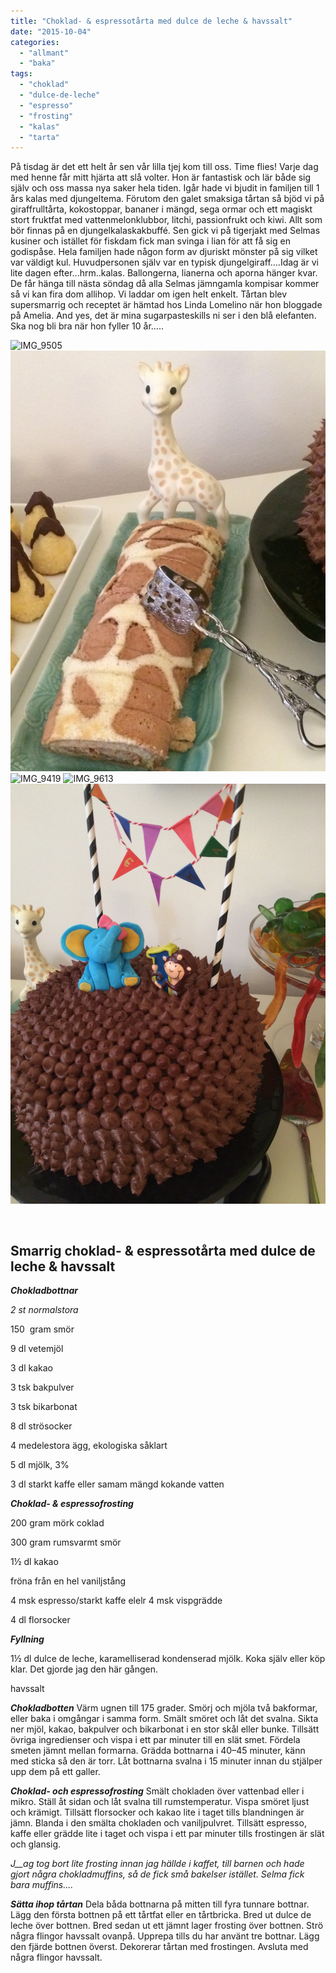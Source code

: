 ```yaml
---
title: "Choklad- & espressotårta med dulce de leche & havssalt"
date: "2015-10-04"
categories: 
  - "allmant"
  - "baka"
tags: 
  - "choklad"
  - "dulce-de-leche"
  - "espresso"
  - "frosting"
  - "kalas"
  - "tarta"
---
```


På tisdag är det ett helt år sen vår lilla tjej kom till oss. Time flies! Varje dag med henne får mitt hjärta att slå volter. Hon är fantastisk och lär både sig själv och oss massa nya saker hela tiden. Igår hade vi bjudit in familjen till 1 års kalas med djungeltema. Förutom den galet smaksiga tårtan så bjöd vi på giraffrulltårta, kokostoppar, bananer i mängd, sega ormar och ett magiskt stort fruktfat med vattenmelonklubbor, litchi, passionfrukt och kiwi. Allt som bör finnas på en djungelkalaskakbuffé. Sen gick vi på tigerjakt med Selmas kusiner och istället för fiskdam fick man svinga i lian för att få sig en godispåse. Hela familjen hade någon form av djuriskt mönster på sig vilket var väldigt kul. Huvudpersonen själv var en typisk djungelgiraff....Idag är vi lite dagen efter...hrm..kalas. Ballongerna, lianerna och aporna hänger kvar. De får hänga till nästa söndag då alla Selmas jämngamla kompisar kommer så vi kan fira dom allihop. Vi laddar om igen helt enkelt. Tårtan blev supersmarrig och receptet är hämtad hos Linda Lomelino när hon bloggade på Amelia. And yes, det är mina sugarpasteskills ni ser i den blå elefanten. Ska nog bli bra när hon fyller 10 år.....

![IMG_9505](/static/img/IMG_9505)
![IMG_9431](/static/img/IMG_9431-e1443994449452-632x843.jpg)
![IMG_9419](/static/img/IMG_9419)
![IMG_9613](/static/img/IMG_9613)
![IMG_9420](/static/img/IMG_9420-e1443994387318-1020x1360.jpg)

 

## **Smarrig choklad- & espressotårta med dulce de leche & havssalt**

_**Chokladbottnar**_

_2 st normalstora_

150  gram smör

9 dl vetemjöl

3 dl kakao

3 tsk bakpulver

3 tsk bikarbonat

8 dl strösocker

4 medelestora ägg, ekologiska såklart

5 dl mjölk, 3%

3 dl starkt kaffe eller samam mängd kokande vatten

_**Choklad- & espressofrosting**_

200 gram mörk coklad

300 gram rumsvarmt smör

1½ dl kakao

fröna från en hel vaniljstång

4 msk espresso/starkt kaffe elelr 4 msk vispgrädde

4 dl florsocker

_**Fyllning**_

1½ dl dulce de leche, karamelliserad kondenserad mjölk. Koka själv eller köp klar. Det gjorde jag den här gången.

havssalt

**_Chokladbotten_** Värm ugnen till 175 grader. Smörj och mjöla två bakformar, eller baka i omgångar i samma form. Smält smöret och låt det svalna. Sikta ner mjöl, kakao, bakpulver och bikarbonat i en stor skål eller bunke. Tillsätt övriga ingredienser och vispa i ett par minuter till en slät smet. Fördela smeten jämnt mellan formarna. Grädda bottnarna i 40–45 minuter, känn med sticka så den är torr. Låt bottnarna svalna i 15 minuter innan du stjälper upp dem på ett galler.

**_Choklad- och espressofrosting_** Smält chokladen över vattenbad eller i mikro. Ställ åt sidan och låt svalna till rumstemperatur. Vispa smöret ljust och krämigt. Tillsätt florsocker och kakao lite i taget tills blandningen är jämn. Blanda i den smälta chokladen och vaniljpulvret. Tillsätt espresso, kaffe eller grädde lite i taget och vispa i ett par minuter tills frostingen är slät och glansig.

_J__ag tog bort lite frosting innan jag hällde i kaffet, till barnen och hade gjort några chokladmuffins, så de fick små bakelser istället. Selma fick bara muffins...._

**_Sätta ihop tårtan_** Dela båda bottnarna på mitten till fyra tunnare bottnar. Lägg den första bottnen på ett tårtfat eller en tårtbricka. Bred ut dulce de leche över bottnen. Bred sedan ut ett jämnt lager frosting över bottnen. Strö några flingor havssalt ovanpå. Upprepa tills du har använt tre bottnar. Lägg den fjärde bottnen överst. Dekorerar tårtan med frostingen. Avsluta med några flingor havssalt.
